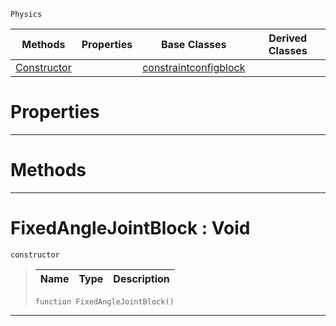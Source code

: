  `Physics`

|Methods|Properties|Base Classes|Derived Classes|
|---|---|---|---|
|[ Constructor](https://github.com/PlasmaEngine/PlasmaDocs/tree/master/docs/C%2B%2B/code_reference/class_reference/fixedanglejointblock.markdown#fixedanglejointblock-voi)| |[constraintconfigblock](https://github.com/PlasmaEngine/PlasmaDocs/tree/master/docs/C%2B%2B/code_reference/class_reference/constraintconfigblock.markdown)| |


 #  Properties


---  
 #  Methods


---  
 #  FixedAngleJointBlock : Void

 `constructor`

> 
> |Name|Type|Description|
> |---|---|---|
> ``` lang=cpp, name=Lightning
> function FixedAngleJointBlock()
> ``` 


---  
 

 